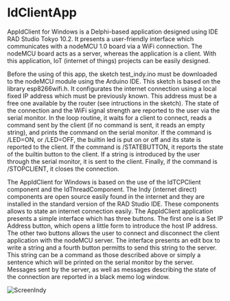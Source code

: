 # IdClientApp

AppIdClient for Windows is a Delphi-based application designed using IDE RAD Studio Tokyo 10.2. It presents a user-friendly interface which communicates with a nodeMCU 1.0 board via a WiFi connection. The nodeMCU board acts as a server, whereas the application is a client. With this application, IoT (internet of things) projects can be easily designed.

Before the using of this app, the sketch test_indy.ino must be downloaded to the nodeMCU module using the Arduino IDE. This sketch is based on the library esp8266wifi.h. It configurates the internet connection using a local fixed IP address which must be previously known. This address must be a free one available by the router (see intructions in the sketch). The state of the connection and the WiFi signal strength are reported to the user via the serial monitor. In the loop routine, it waits for a client to connect, reads a command sent by the client (if no command is sent, it reads an empty string), and prints the command on the serial monitor. If the command is /LED=ON, or /LED=OFF, the builtin led is put on or off and its state is reported to the client. If the command is /STATEBUTTON, it reports the state of the builtin button to the client. If a string is introduced by the user through the serial monitor, it is sent to the client. Finally, if the command is /STOPCLIENT, it closes the connection. 

The AppIdClient for Windows is based on the use of the IdTCPClient component and the IdThreadComponent. The Indy (internet direct) components are open source easily found in the internet and they are installed in the standard version of the RAD Studio IDE. These components allows to state an internet connection easily. The AppIdClient application presents a simple interface which has three buttons. The first one is a Set IP Address button, which opens a little form to introduce the host IP address. The other two buttons allows the user to connect and disconnect the client application with the nodeMCU server. The interface presents an edit box to write a string and a fourth button permitts to send this string to the server. This string can be a command as those described above or simply a sentence which will be printed on the serial monitor by the server. Messages sent by the server, as well as messages describing the state of the connection are reported in a black memo log window.

![ScreenIndy](https://user-images.githubusercontent.com/37451727/133894099-090d10ea-6913-4d5d-8726-fcfa197179bd.png)
